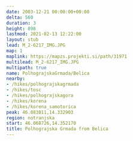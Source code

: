 ```yaml
---
date: 2003-12-21 00:00:00+00:00
delta: 560
duration: 3
height: 898
lastmod: 2021-02-13 12:22:00
layout: stub
lead: M_2-6217_IMG.JPG
map: 1
maplink: https://mapzs.projekti.si/path/31971
multilead: M_2-6217_IMG.JPG
multipath: true
name: PolhograjskaGrmada/Belica
nearby:
- /hikes/polhograjskagrmada
- /hikes/tosc
- /hikes/polhograjskagora
- /hikes/korena
- /hikes/korena_samotorica
peak: 46.083811,14.332903
region: notranjska
start: 46.068726,14.352170
title: Polhograjska Grmada from Belica
---
```

